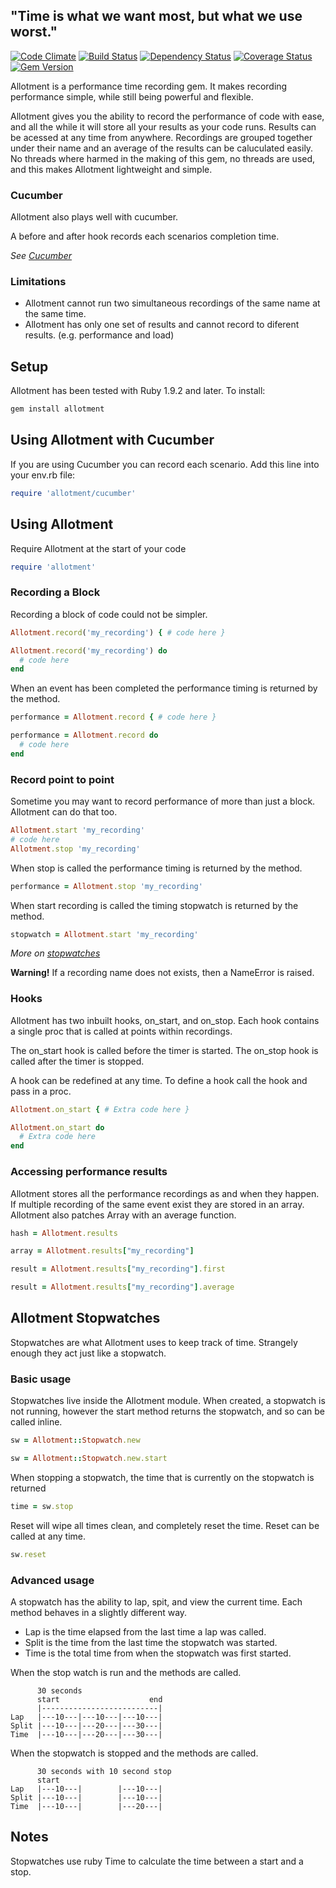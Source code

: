 ## "Time is what we want most, but what we use worst."

[![Code Climate](https://codeclimate.com/github/benSlaughter/allotment.png)](https://codeclimate.com/github/benSlaughter/allotment)
[![Build Status](https://travis-ci.org/benSlaughter/allotment.png?branch=master)](https://travis-ci.org/benSlaughter/allotment)
[![Dependency Status](https://gemnasium.com/benSlaughter/allotment.png)](https://gemnasium.com/benSlaughter/allotment)
[![Coverage Status](https://coveralls.io/repos/benSlaughter/allotment/badge.png?branch=master)](https://coveralls.io/r/benSlaughter/allotment)
[![Gem Version](https://badge.fury.io/rb/allotment.png)](http://badge.fury.io/rb/allotment)

Allotment is a performance time recording gem.
It makes recording performance simple, while still being powerful and flexible.

Allotment gives you the ability to record the performance of code with ease, and all the while it will store all your results as your code runs.
Results can be acessed at any time from anywhere.
Recordings are grouped together under their name and an average of the results can be caluculated easily.
No threads where harmed in the making of this gem, no threads are used, and this makes Allotment lightweight and simple.

### Cucumber

Allotment also plays well with cucumber.

A before and after hook records each scenarios completion time.

_See [Cucumber](#using-allotment-with-cucumber)_

### Limitations

* Allotment cannot run two simultaneous recordings of the same name at the same time.
* Allotment has only one set of results and cannot record to diferent results. (e.g. performance and load)

## Setup

Allotment has been tested with Ruby 1.9.2 and later.
To install:

```bash
gem install allotment
```

## Using Allotment with Cucumber

If you are using Cucumber you can record each scenario.
Add this line into your env.rb file:

```ruby
require 'allotment/cucumber'
```

## Using Allotment

Require Allotment at the start of your code

```ruby
require 'allotment'
```

### Recording a Block
Recording a block of code could not be simpler.

```ruby
Allotment.record('my_recording') { # code here }
```
```ruby
Allotment.record('my_recording') do
  # code here
end
```

When an event has been completed the performance timing is returned by the method.

```ruby
performance = Allotment.record { # code here }
```
```ruby
performance = Allotment.record do
  # code here
end
```

### Record point to point

Sometime you may want to record performance of more than just a block.
Allotment can do that too.

```ruby
Allotment.start 'my_recording'
# code here
Allotment.stop 'my_recording'
```

When stop is called the performance timing is returned by the method.

```ruby
performance = Allotment.stop 'my_recording'
```

When start recording is called the timing stopwatch is returned by the method.

```ruby
stopwatch = Allotment.start 'my_recording'
```

_More on [stopwatches](#allotment-stopwatches)_

**Warning!** If a recording name does not exists, then a NameError is raised.

### Hooks

Allotment has two inbuilt hooks, on_start, and on_stop.
Each hook contains a single proc that is called at points within recordings.

The on_start hook is called before the timer is started.
The on_stop hook is called after the timer is stopped.

A hook can be redefined at any time.
To define a hook call the hook and pass in a proc.

```ruby
Allotment.on_start { # Extra code here }
```
```ruby
Allotment.on_start do
  # Extra code here
end
```

### Accessing performance results

Allotment stores all the performance recordings as and when they happen.
If multiple recording of the same event exist they are stored in an array.
Allotment also patches Array with an average function.

```ruby
hash = Allotment.results
```
```ruby
array = Allotment.results["my_recording"]
```
```ruby
result = Allotment.results["my_recording"].first
```
```ruby
result = Allotment.results["my_recording"].average
```

## Allotment Stopwatches

Stopwatches are what Allotment uses to keep track of time.
Strangely enough they act just like a stopwatch.

### Basic usage

Stopwatches live inside the Allotment module.
When created, a stopwatch is not running, however the start method returns the stopwatch, and so can be called inline.

```ruby
sw = Allotment::Stopwatch.new
```
```ruby
sw = Allotment::Stopwatch.new.start
```

When stopping a stopwatch, the time that is currently on the stopwatch is returned

```ruby
time = sw.stop
```

Reset will wipe all times clean, and completely reset the time.
Reset can be called at any time.

```ruby
sw.reset
```

### Advanced usage

A stopwatch has the ability to lap, spit, and view the current time.
Each method behaves in a slightly different way.
 * Lap is the time elapsed from the last time a lap was called.
 * Split is the time from the last time the stopwatch was started.
 * Time is the total time from when the stopwatch was first started.

When the stop watch is run and the methods are called.
```
      30 seconds
      start                    end
      |--------------------------|
Lap   |---10---|---10---|---10---|
Split |---10---|---20---|---30---|
Time  |---10---|---20---|---30---|
```

When the stopwatch is stopped and the methods are called.
```
      30 seconds with 10 second stop
      start
Lap   |---10---|        |---10---|
Split |---10---|        |---10---|
Time  |---10---|        |---20---|
```

## Notes

Stopwatches use ruby Time to calculate the time between a start and a stop.
